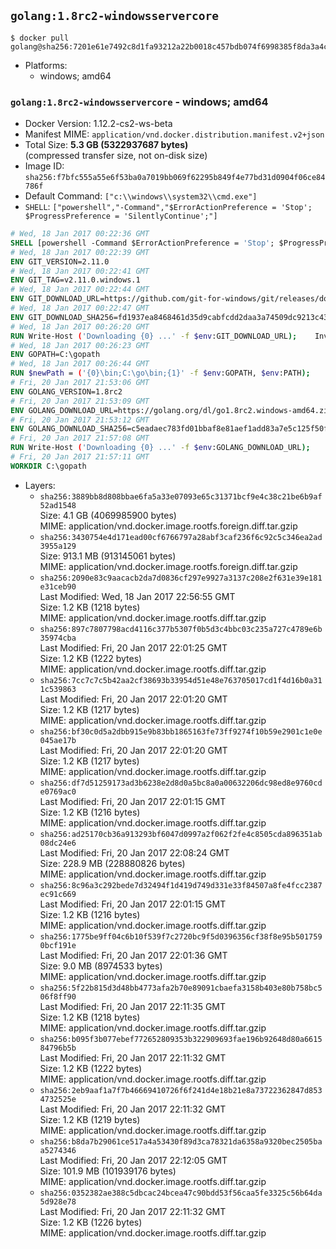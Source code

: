 ## `golang:1.8rc2-windowsservercore`

```console
$ docker pull golang@sha256:7201e61e7492c8d1fa93212a22b0018c457bdb074f6998385f8da3a4cb85c235
```

-	Platforms:
	-	windows; amd64

### `golang:1.8rc2-windowsservercore` - windows; amd64

-	Docker Version: 1.12.2-cs2-ws-beta
-	Manifest MIME: `application/vnd.docker.distribution.manifest.v2+json`
-	Total Size: **5.3 GB (5322937687 bytes)**  
	(compressed transfer size, not on-disk size)
-	Image ID: `sha256:f7bfc555a55e6f53ba0a7019bb069f62295b849f4e77bd31d0904f06ce84786f`
-	Default Command: `["c:\\windows\\system32\\cmd.exe"]`
-	`SHELL`: `["powershell","-Command","$ErrorActionPreference = 'Stop'; $ProgressPreference = 'SilentlyContinue';"]`

```dockerfile
# Wed, 18 Jan 2017 00:22:36 GMT
SHELL [powershell -Command $ErrorActionPreference = 'Stop'; $ProgressPreference = 'SilentlyContinue';]
# Wed, 18 Jan 2017 00:22:39 GMT
ENV GIT_VERSION=2.11.0
# Wed, 18 Jan 2017 00:22:41 GMT
ENV GIT_TAG=v2.11.0.windows.1
# Wed, 18 Jan 2017 00:22:44 GMT
ENV GIT_DOWNLOAD_URL=https://github.com/git-for-windows/git/releases/download/v2.11.0.windows.1/Git-2.11.0-64-bit.exe
# Wed, 18 Jan 2017 00:22:47 GMT
ENV GIT_DOWNLOAD_SHA256=fd1937ea8468461d35d9cabfcdd2daa3a74509dc9213c43c2b9615e8f0b85086
# Wed, 18 Jan 2017 00:26:20 GMT
RUN Write-Host ('Downloading {0} ...' -f $env:GIT_DOWNLOAD_URL); 	Invoke-WebRequest -Uri $env:GIT_DOWNLOAD_URL -OutFile 'git.exe'; 		Write-Host ('Verifying sha256 ({0}) ...' -f $env:GIT_DOWNLOAD_SHA256); 	if ((Get-FileHash git.exe -Algorithm sha256).Hash -ne $env:GIT_DOWNLOAD_SHA256) { 		Write-Host 'FAILED!'; 		exit 1; 	}; 		Write-Host 'Installing ...'; 	Start-Process 		-Wait 		-FilePath ./git.exe 		-ArgumentList @( 			'/VERYSILENT', 			'/NORESTART', 			'/NOCANCEL', 			'/SP-', 			'/SUPPRESSMSGBOXES', 						'/COMPONENTS=assoc_sh', 						'/DIR=C:\git' 		); 		Write-Host 'Updating PATH ...'; 	$env:PATH = 'C:\git\bin;C:\git\mingw64\bin;C:\git\usr\bin;' + $env:PATH; 	[Environment]::SetEnvironmentVariable('PATH', $env:PATH, [EnvironmentVariableTarget]::Machine); 		Write-Host 'Verifying install ...'; 	Write-Host '  git --version'; git --version; 	Write-Host '  bash --version'; bash --version; 	Write-Host '  curl --version'; curl.exe --version; 		Write-Host 'Removing installer ...'; 	Remove-Item git.exe -Force; 		Write-Host 'Complete.';
# Wed, 18 Jan 2017 00:26:23 GMT
ENV GOPATH=C:\gopath
# Wed, 18 Jan 2017 00:26:44 GMT
RUN $newPath = ('{0}\bin;C:\go\bin;{1}' -f $env:GOPATH, $env:PATH); 	Write-Host ('Updating PATH: {0}' -f $newPath); 	[Environment]::SetEnvironmentVariable('PATH', $newPath, [EnvironmentVariableTarget]::Machine);
# Fri, 20 Jan 2017 21:53:06 GMT
ENV GOLANG_VERSION=1.8rc2
# Fri, 20 Jan 2017 21:53:09 GMT
ENV GOLANG_DOWNLOAD_URL=https://golang.org/dl/go1.8rc2.windows-amd64.zip
# Fri, 20 Jan 2017 21:53:12 GMT
ENV GOLANG_DOWNLOAD_SHA256=c5eadaec783fd01bbaf8e81aef1add83a7e5c125f50f6976ac31ab763bd0b49f
# Fri, 20 Jan 2017 21:57:08 GMT
RUN Write-Host ('Downloading {0} ...' -f $env:GOLANG_DOWNLOAD_URL); 	Invoke-WebRequest -Uri $env:GOLANG_DOWNLOAD_URL -OutFile 'go.zip'; 		Write-Host ('Verifying sha256 ({0}) ...' -f $env:GOLANG_DOWNLOAD_SHA256); 	if ((Get-FileHash go.zip -Algorithm sha256).Hash -ne $env:GOLANG_DOWNLOAD_SHA256) { 		Write-Host 'FAILED!'; 		exit 1; 	}; 		Write-Host 'Expanding ...'; 	Expand-Archive go.zip -DestinationPath C:\; 		Write-Host 'Verifying install ("go version") ...'; 	go version; 		Write-Host 'Removing ...'; 	Remove-Item go.zip -Force; 		Write-Host 'Complete.';
# Fri, 20 Jan 2017 21:57:11 GMT
WORKDIR C:\gopath
```

-	Layers:
	-	`sha256:3889bb8d808bbae6fa5a33e07093e65c31371bcf9e4c38c21be6b9af52ad1548`  
		Size: 4.1 GB (4069985900 bytes)  
		MIME: application/vnd.docker.image.rootfs.foreign.diff.tar.gzip
	-	`sha256:3430754e4d171ead00cf6766797a28abf3caf236f6c92c5c346ea2ad3955a129`  
		Size: 913.1 MB (913145061 bytes)  
		MIME: application/vnd.docker.image.rootfs.foreign.diff.tar.gzip
	-	`sha256:2090e83c9aacacb2da7d0836cf297e9927a3137c208e2f631e39e181e31ceb90`  
		Last Modified: Wed, 18 Jan 2017 22:56:55 GMT  
		Size: 1.2 KB (1218 bytes)  
		MIME: application/vnd.docker.image.rootfs.diff.tar.gzip
	-	`sha256:897c7807798acd4116c377b5307f0b5d3c4bbc03c235a727c4789e6b35974cba`  
		Last Modified: Fri, 20 Jan 2017 22:01:25 GMT  
		Size: 1.2 KB (1222 bytes)  
		MIME: application/vnd.docker.image.rootfs.diff.tar.gzip
	-	`sha256:7cc7c7c5b42aa2cf38693b33954d51e48e763705017cd1f4d16b0a311c539863`  
		Last Modified: Fri, 20 Jan 2017 22:01:20 GMT  
		Size: 1.2 KB (1217 bytes)  
		MIME: application/vnd.docker.image.rootfs.diff.tar.gzip
	-	`sha256:bf30c0d5a2dbb915e9b83bb1865163fe73ff9274f10b59e2901c1e0e045ae17b`  
		Last Modified: Fri, 20 Jan 2017 22:01:20 GMT  
		Size: 1.2 KB (1217 bytes)  
		MIME: application/vnd.docker.image.rootfs.diff.tar.gzip
	-	`sha256:df7d51259173ad3b6238e2d8d0a5bc8a0a00632206dc98ed8e9760cde0769ac0`  
		Last Modified: Fri, 20 Jan 2017 22:01:15 GMT  
		Size: 1.2 KB (1216 bytes)  
		MIME: application/vnd.docker.image.rootfs.diff.tar.gzip
	-	`sha256:ad25170cb36a913293bf6047d0997a2f062f2fe4c8505cda896351ab08dc24e6`  
		Last Modified: Fri, 20 Jan 2017 22:08:24 GMT  
		Size: 228.9 MB (228880826 bytes)  
		MIME: application/vnd.docker.image.rootfs.diff.tar.gzip
	-	`sha256:8c96a3c292bede7d32494f1d419d749d331e33f84507a8fe4fcc2387ec91c669`  
		Last Modified: Fri, 20 Jan 2017 22:01:15 GMT  
		Size: 1.2 KB (1216 bytes)  
		MIME: application/vnd.docker.image.rootfs.diff.tar.gzip
	-	`sha256:1775be9ff04c6b10f539f7c2720bc9f5d0396356cf38f8e95b5017590bcf191e`  
		Last Modified: Fri, 20 Jan 2017 22:01:36 GMT  
		Size: 9.0 MB (8974533 bytes)  
		MIME: application/vnd.docker.image.rootfs.diff.tar.gzip
	-	`sha256:5f22b815d3d48bb4773afa2b70e89091cbaefa3158b403e80b758bc506f8ff90`  
		Last Modified: Fri, 20 Jan 2017 22:11:35 GMT  
		Size: 1.2 KB (1218 bytes)  
		MIME: application/vnd.docker.image.rootfs.diff.tar.gzip
	-	`sha256:b095f3b077ebef772652809353b322909693fae196b92648d80a661584796b5b`  
		Last Modified: Fri, 20 Jan 2017 22:11:32 GMT  
		Size: 1.2 KB (1222 bytes)  
		MIME: application/vnd.docker.image.rootfs.diff.tar.gzip
	-	`sha256:2eb9aaf1a7f7b46669410726f6f241d4e18b21e8a73722362847d8534732525e`  
		Last Modified: Fri, 20 Jan 2017 22:11:32 GMT  
		Size: 1.2 KB (1219 bytes)  
		MIME: application/vnd.docker.image.rootfs.diff.tar.gzip
	-	`sha256:b8da7b29061ce517a4a53430f89d3ca78321da6358a9320bec2505baa5274346`  
		Last Modified: Fri, 20 Jan 2017 22:12:05 GMT  
		Size: 101.9 MB (101939176 bytes)  
		MIME: application/vnd.docker.image.rootfs.diff.tar.gzip
	-	`sha256:0352382ae388c5dbcac24bcea47c90bdd53f56caa5fe3325c56b64da5d928e78`  
		Last Modified: Fri, 20 Jan 2017 22:11:32 GMT  
		Size: 1.2 KB (1226 bytes)  
		MIME: application/vnd.docker.image.rootfs.diff.tar.gzip
